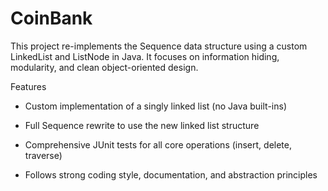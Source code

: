 # CoinBank
This project re-implements the Sequence data structure using a custom LinkedList and ListNode in Java.
It focuses on information hiding, modularity, and clean object-oriented design.

Features

- Custom implementation of a singly linked list (no Java built-ins)

- Full Sequence rewrite to use the new linked list structure

- Comprehensive JUnit tests for all core operations (insert, delete, traverse)

- Follows strong coding style, documentation, and abstraction principles
